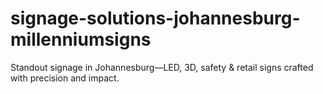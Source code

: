 # signage-solutions-johannesburg-millenniumsigns
Standout signage in Johannesburg—LED, 3D, safety &amp; retail signs crafted with precision and impact.
